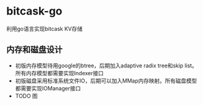 # bitcask-go
利用go语言实现bitcask KV存储

## 内存和磁盘设计
- 初版内存模型待用google的btree，后期加入adaptive radix tree和skip list。所有内存模型都需要实现Indexer接口
- 初版磁盘采用标准系统文件IO，后期可以加入MMap内存映射。所有磁盘模型都需要实现IOManager接口
- TODO 图